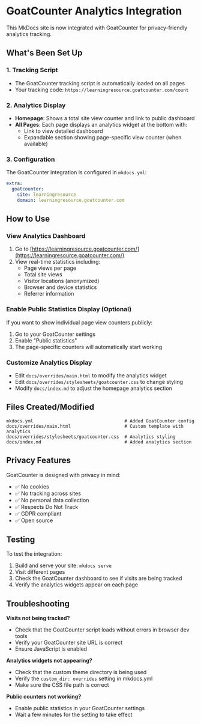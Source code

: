 # GoatCounter Analytics Integration

This MkDocs site is now integrated with GoatCounter for privacy-friendly analytics tracking.

## What's Been Set Up

### 1. Tracking Script
- The GoatCounter tracking script is automatically loaded on all pages
- Your tracking code: `https://learningresource.goatcounter.com/count`

### 2. Analytics Display
- **Homepage**: Shows a total site view counter and link to public dashboard
- **All Pages**: Each page displays an analytics widget at the bottom with:
  - Link to view detailed dashboard
  - Expandable section showing page-specific view counter (when available)

### 3. Configuration
The GoatCounter integration is configured in `mkdocs.yml`:

```yaml
extra:
  goatcounter:
    site: learningresource
    domain: learningresource.goatcounter.com
```

## How to Use

### View Analytics Dashboard
1. Go to [https://learningresource.goatcounter.com/](https://learningresource.goatcounter.com/)
2. View real-time statistics including:
   - Page views per page
   - Total site views
   - Visitor locations (anonymized)
   - Browser and device statistics
   - Referrer information

### Enable Public Statistics Display (Optional)
If you want to show individual page view counters publicly:

1. Go to your GoatCounter settings
2. Enable "Public statistics"
3. The page-specific counters will automatically start working

### Customize Analytics Display
- Edit `docs/overrides/main.html` to modify the analytics widget
- Edit `docs/overrides/stylesheets/goatcounter.css` to change styling
- Modify `docs/index.md` to adjust the homepage analytics section

## Files Created/Modified

```
mkdocs.yml                                  # Added GoatCounter config
docs/overrides/main.html                    # Custom template with analytics
docs/overrides/stylesheets/goatcounter.css  # Analytics styling
docs/index.md                               # Added analytics section
```

## Privacy Features

GoatCounter is designed with privacy in mind:
- ✅ No cookies
- ✅ No tracking across sites
- ✅ No personal data collection
- ✅ Respects Do Not Track
- ✅ GDPR compliant
- ✅ Open source

## Testing

To test the integration:
1. Build and serve your site: `mkdocs serve`
2. Visit different pages
3. Check the GoatCounter dashboard to see if visits are being tracked
4. Verify the analytics widgets appear on each page

## Troubleshooting

**Visits not being tracked?**
- Check that the GoatCounter script loads without errors in browser dev tools
- Verify your GoatCounter site URL is correct
- Ensure JavaScript is enabled

**Analytics widgets not appearing?**
- Check that the custom theme directory is being used
- Verify the `custom_dir: overrides` setting in mkdocs.yml
- Make sure the CSS file path is correct

**Public counters not working?**
- Enable public statistics in your GoatCounter settings
- Wait a few minutes for the setting to take effect 